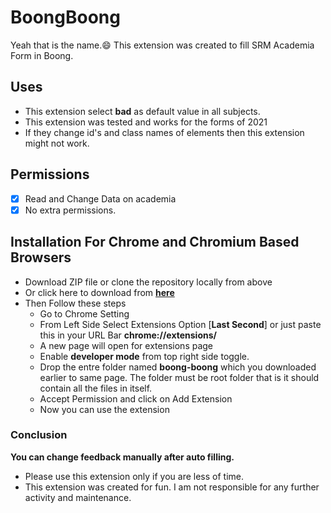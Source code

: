 # BoongBoong

Yeah that is the name.😄
This extension was created to fill SRM Academia Form in Boong.

## Uses

- This extension select **bad** as default value in all subjects.
- This extension was tested and works for the forms of 2021
- If they change id's and class names of elements then this extension might not work.

## Permissions

- [x] Read and Change Data on academia
- [x] No extra permissions.

## Installation For Chrome and Chromium Based Browsers

- Download ZIP file or clone the repository locally from above
- Or click here to download from [**here**](https://github.com/rai28/boong-boong/archive/refs/heads/master.zip)
- Then Follow these steps
  - Go to Chrome Setting
  - From Left Side Select Extensions Option [**Last Second**] or just paste this in your URL Bar **chrome://extensions/**
  - A new page will open for extensions page
  - Enable **developer mode** from top right side toggle.
  - Drop the entre folder named **boong-boong** which you downloaded earlier to same page. The folder must be root folder that is it should contain all the files in itself.
  - Accept Permission and click on Add Extension
  - Now you can use the extension

### Conclusion

**You can change feedback manually after auto filling.**

- Please use this extension only if you are less of time.
- This extension was created for fun. I am not responsible for any further activity and maintenance.
